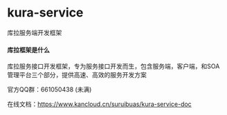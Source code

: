 # kura-service
库拉服务端开发框架

#### 库拉框架是什么

库拉服务接口开发框架，专为服务接口开发而生，包含服务端，客户端，和SOA管理平台三个部分，提供高速、高效的服务开发方案

官方QQ群：661050438 (未满)

在线文档：https://www.kancloud.cn/suruibuas/kura-service-doc
